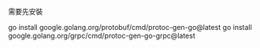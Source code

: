 需要先安裝

go install google.golang.org/protobuf/cmd/protoc-gen-go@latest 
go install google.golang.org/grpc/cmd/protoc-gen-go-grpc@latest